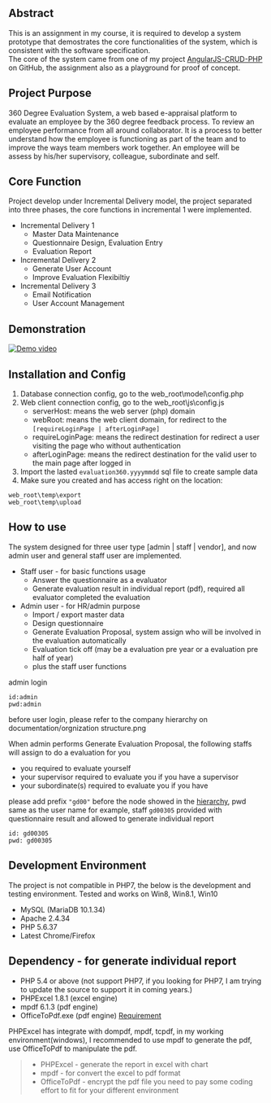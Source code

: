 ## Abstract
This is an assignment in my course, it is required to develop a system prototype that demostrates the core functionalities of the system, which is consistent with the software specification.<br />
The core of the system came from one of my project [AngularJS-CRUD-PHP](https://github.com/keithbox/AngularJS-CRUD-PHP) on GitHub, the assignment also as a playground for proof of concept.

## Project Purpose
360 Degree Evaluation System, a web based e-appraisal platform to evaluate an employee by the 360 degree feedback process. To review an employee performance from all around collaborator. It is a process to better understand how the employee is functioning as part of the team and to improve the ways team members work together. An employee will be assess by his/her supervisory, colleague, subordinate and self.

## Core Function
Project develop under Incremental Delivery model, the project separated into three phases, the core functions in incremental 1 were implemented.
- Incremental Delivery 1 
  - Master Data Maintenance
  - Questionnaire Design, Evaluation Entry
  - Evaluation Report
- Incremental Delivery 2
  - Generate User Account
  - Improve Evaluation Flexibiltiy
- Incremental Delivery 3
  - Email Notification
  - User Account Management
  
## Demonstration
[![Demo video](http://img.youtube.com/vi/02kmcYgBoQY/0.jpg)](http://www.youtube.com/watch?v=02kmcYgBoQY "Demonstration")

## Installation and Config
1. Database connection config, go to the web_root\model\config.php
2. Web client connection config, go to the web_root\js\config.js
   - serverHost: means the web server (php) domain
   - webRoot: means the web client domain, for redirect to the `[requireLoginPage | afterLoginPage]`
   - requireLoginPage: means the redirect destination for redirect a user visiting the page who without authentication
   - afterLoginPage: means the redirect destination for the valid user to the main page after logged in
3. Import the lasted `evaluation360.yyyymmdd` sql file to create sample data
4. Make sure you created and has access right on the location:
```
web_root\temp\export
web_root\temp\upload
```

## How to use
The system designed for three user type [admin | staff | vendor], and now admin user and general staff user are implemented.
- Staff user - for basic functions usage
  - Answer the questionnaire as a evaluator
  - Generate evaluation result in individual report (pdf), required all evaluator completed the evaluation
- Admin user - for HR/admin purpose
  - Import / export master data
  - Design questionnaire
  - Generate Evaluation Proposal, system assign who will be involved in the evaluation automatically
  - Evaluation tick off (may be a evaluation pre year or a evaluation pre half of year)
  - plus the staff user functions

admin login
```
id:admin
pwd:admin
```

before user login, please refer to the company hierarchy on documentation/orgnization structure.png

When admin performs Generate Evaluation Proposal, the following staffs will assign to do a evaluation for you
- you required to evaluate yourself
- your supervisor required to evaluate you if you have a supervisor
- your subordinate(s) required to evaluate you if you have

please add prefix `"gd00"` before the node showed in the [hierarchy](https://github.com/keithbox/PPSP-360_Degree_Evaluation_System/blob/master/documentation/Organization%20Structure.JPG), pwd same as the user name
for example, staff `gd00305` provided with questionnaire result and allowed to generate individual report
```
id: gd00305
pwd: gd00305
```

## Development Environment
The project is not compatible in PHP7, the below is the development and testing environment.
Tested and works on Win8, Win8.1, Win10 
- MySQL (MariaDB 10.1.34)
- Apache 2.4.34
- PHP 5.6.37
- Latest Chrome/Firefox

## Dependency - for generate individual report
- PHP 5.4 or above (not support PHP7, if you looking for PHP7, I am trying to update the source to support it in coming years.)
- PHPExcel 1.8.1 (excel engine)
- mpdf 6.1.3 (pdf engine)
- OfficeToPdf.exe (pdf engine) [Requirement](https://officetopdf.codeplex.com/)

PHPExcel has integrate with dompdf, mpdf, tcpdf, in my working environment(windows), I recommended to use mpdf to generate the pdf, use OfficeToPdf to manipulate the pdf.

> - PHPExcel - generate the report in excel with chart
> - mpdf - for convert the excel to pdf format
> - OfficeToPdf - encrypt the pdf file
you need to pay some coding effort to fit for your different environment
